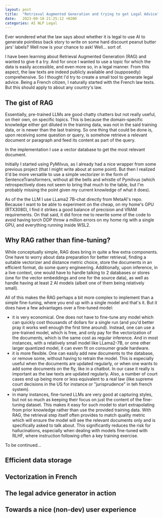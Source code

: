 ```yaml
---
layout: post
title:  "Retrieval Augmented Generation and trying to get Legal Advice"
date:   2023-09-18 21:25:12 +0200
categories: AI NLP Legal
---
```


Ever wondered what the law says about whether it is legal to use AI to generate
pointless back story to write on some hard discount peanut butter jars' labels?
Well now is your chance to ask! Well... sort of.

I have been learning about Retrieval Augmented Generation (RAG) and wanted to
give it a try. And for once I wanted to use a topic for which the data is easily
accessible, and even more so, in a legal manner. From this aspect, the law texts
are indeed publicly available and (supposedly) comprehensive.
So I thought I'd try to create a small tool to generate legal advice.
Being a French citizen, I naturally started with the French law texts. But this
should apply to about any country's law.

## The gist of RAG

Essentially, pre-trained LLMs are good chatty chatters but not
really useful, on their own, on specific topics. This is because the
domain-specific knowledge either got diluted in the training data, was not
in the said training data, or is newer than the last training.
So one thing that could be done is, upon
receiving some question or query, is somehow retrieve a relevant document or
paragraph and feed its content as part of the query.

In the implementation I use a vector database to get the most relevant document.

Initially I started using PyMilvus, as I already had a nice wrapper from some
previous project (that I might write about at some point). But then I realized
it'd be more versatile to use a simple vectorizer in the form
of SentenceTransformers, without all the bells and whistle of Pymilvus (which
retrospectively does not seem to bring that much to the table, but I'm probably
missing the point given my current knowledge of what it does).

As of the the LLM I use LLama2 7B-chat directly from MetaAI's repo. Because I
want to be able to experiment on the cheap, on my home's GPU (RTX3080),
I find it strikes a good balance of precision and VRAM requirements. On that
said, it did force me to rewrite some of the code to avoid having torch DDP
throw a million errors on my home rig with a single GPU, and everything
running inside WSL2.

## Why RAG rather than fine-tuning?

While conceptually simple, RAG does bring in quite a few extra components.
One have to worry about data preparation for better retrieval, finding a
suitable vectorizer and distance metric choice, store the documents in an
efficient format, do some query engineering. Additionally, upon inference, in a
live context, one would have to handle talking to 2 databases or stores
(one for the vector embeddings and one for the source data), as well as handle
having at least 2 AI models (albeit one of them being relatively small).

All of this makes the RAG perhaps a bit more complex to implement than a simple
fine-tuning, where you end up with a single model and that's it. But it does
have a few advantages over a fine-tuned model:
* it is very economical. One does not have to fine-tune any model which can
quickly cost thousands of dollars for a single run (and you'd better pray it
works well enough the first time around). Instead, one can use a pre-trained
model, which is free, and only pay
for the vectorization of the documents, which is the same cost as regular
inference. And in most instances, with a relatively small model like LLama2-7B,
or ome other larger quantized model, it can even fit on consumer grade hardware.
* it is more flexible. One can easily add new documents to the database, or
remove some, without having to retrain the model. This is especially useful
when the documents are updated regularly, or when one wants to add some
documents on the fly, like in a chatbot. In our case it really is important as
the law texts are updated regularly. Also, a number of court cases end up
being more or less equivalent to a real law (like supreme court decisions in
the US for instance or "jurisprudence" in teh french system).
* in many instances, fine-tuned LLMs are very good at capturing styles, but not
so much as keeping their focus on just the content of
the fine-tuning dataset. This makes it easy for such model to start
extrapolating from prior knowledge rather than use the provided training data.
With RAG, the retrieval step itself often provides to match quality metric which
will ensure the model will see the relevant documents only and is specifically
asked to talk about. This significantly reduces the risk for hallucinations,
especially when dealing with models fine-tuned with RLHF, where instruction
following often a key training exercise.


To be continued...

## Efficient data storage

## Vectorization in French

## The legal advice generator in action

## Towards a nice (non-dev) user experience
